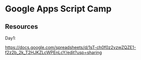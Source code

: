 # Google Apps Script Camp

## Resources

Day1:

https://docs.google.com/spreadsheets/d/1sT-ch0f0z2vzwZQZE1-f2z2b_2k_T2HJKZLcWPEnLcY/edit?usp=sharing

